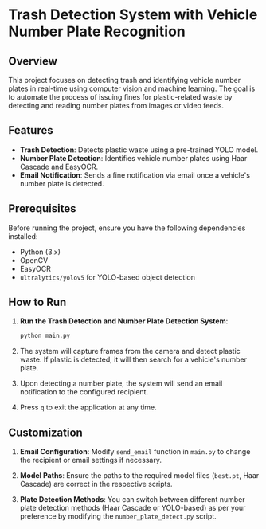 # Trash Detection System with Vehicle Number Plate Recognition

## Overview
This project focuses on detecting trash and identifying vehicle number plates in real-time using computer vision and machine learning. The goal is to automate the process of issuing fines for plastic-related waste by detecting and reading number plates from images or video feeds.

## Features
- **Trash Detection**: Detects plastic waste using a pre-trained YOLO model.
- **Number Plate Detection**: Identifies vehicle number plates using Haar Cascade and EasyOCR.
- **Email Notification**: Sends a fine notification via email once a vehicle's number plate is detected.

## Prerequisites
Before running the project, ensure you have the following dependencies installed:
- Python (3.x)
- OpenCV
- EasyOCR
- `ultralytics/yolov5` for YOLO-based object detection

## How to Run

1. **Run the Trash Detection and Number Plate Detection System**:
   ```bash
   python main.py
   ```

2. The system will capture frames from the camera and detect plastic waste. If plastic is detected, it will then search for a vehicle's number plate.

3. Upon detecting a number plate, the system will send an email notification to the configured recipient.

4. Press `q` to exit the application at any time.

## Customization
1. **Email Configuration**: 
   Modify `send_email` function in `main.py` to change the recipient or email settings if necessary.
   
2. **Model Paths**:
   Ensure the paths to the required model files (`best.pt`, Haar Cascade) are correct in the respective scripts.

3. **Plate Detection Methods**:
   You can switch between different number plate detection methods (Haar Cascade or YOLO-based) as per your preference by modifying the `number_plate_detect.py` script.
